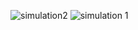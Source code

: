 ![simulation2](https://user-images.githubusercontent.com/94192323/144351305-5e4a8482-e741-43e0-961a-6fbd248a694f.PNG)
![simulation 1](https://user-images.githubusercontent.com/94192323/144351481-7c46ef61-613f-4292-ba1c-1ffd485c45e1.PNG)
